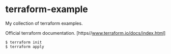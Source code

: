 # terraform-example
My collection of terraform examples.

Official terraform documentation. [https//www.terraform.io/docs/index.html]
```
$ terraform init
$ terraform apply
```
